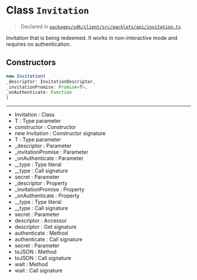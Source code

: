 # Class `Invitation`
> Declared in [`packages/sdk/client/src/packlets/api/invitation.ts`](https://github.com/dxos/protocols/blob/main/packages/sdk/client/src/packlets/api/invitation.ts#L12)

Invitation that is being redeemed.
It works in non-interactive mode and requires no authentication.

## Constructors
```ts
new Invitation(
_descriptor: InvitationDescriptor,
_invitationPromise: Promise<T>,
_onAuthenticate: Function
)
```

---
- Invitation : Class
- T : Type parameter
- constructor : Constructor
- new Invitation : Constructor signature
- T : Type parameter
- _descriptor : Parameter
- _invitationPromise : Parameter
- _onAuthenticate : Parameter
- __type : Type literal
- __type : Call signature
- secret : Parameter
- _descriptor : Property
- _invitationPromise : Property
- _onAuthenticate : Property
- __type : Type literal
- __type : Call signature
- secret : Parameter
- descriptor : Accessor
- descriptor : Get signature
- authenticate : Method
- authenticate : Call signature
- secret : Parameter
- toJSON : Method
- toJSON : Call signature
- wait : Method
- wait : Call signature
